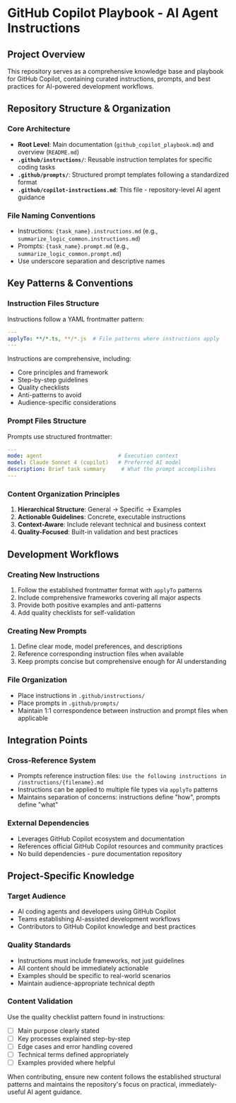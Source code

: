 # GitHub Copilot Playbook - AI Agent Instructions

## Project Overview
This repository serves as a comprehensive knowledge base and playbook for GitHub Copilot, containing curated instructions, prompts, and best practices for AI-powered development workflows.

## Repository Structure & Organization

### Core Architecture
- **Root Level**: Main documentation (`github_copilot_playbook.md`) and overview (`README.md`)
- **`.github/instructions/`**: Reusable instruction templates for specific coding tasks
- **`.github/prompts/`**: Structured prompt templates following a standardized format
- **`.github/copilot-instructions.md`**: This file - repository-level AI agent guidance

### File Naming Conventions
- Instructions: `{task_name}.instructions.md` (e.g., `summarize_logic_common.instructions.md`)
- Prompts: `{task_name}.prompt.md` (e.g., `summarize_logic_common.prompt.md`)
- Use underscore separation and descriptive names

## Key Patterns & Conventions

### Instruction Files Structure
Instructions follow a YAML frontmatter pattern:
```yaml
---
applyTo: **/*.ts, **/*.js  # File patterns where instructions apply
---
```

Instructions are comprehensive, including:
- Core principles and framework
- Step-by-step guidelines
- Quality checklists
- Anti-patterns to avoid
- Audience-specific considerations

### Prompt Files Structure
Prompts use structured frontmatter:
```yaml
---
mode: agent                        # Execution context
model: Claude Sonnet 4 (copilot)   # Preferred AI model
description: Brief task summary     # What the prompt accomplishes
---
```

### Content Organization Principles
1. **Hierarchical Structure**: General → Specific → Examples
2. **Actionable Guidelines**: Concrete, executable instructions
3. **Context-Aware**: Include relevant technical and business context
4. **Quality-Focused**: Built-in validation and best practices

## Development Workflows

### Creating New Instructions
1. Follow the established frontmatter format with `applyTo` patterns
2. Include comprehensive frameworks covering all major aspects
3. Provide both positive examples and anti-patterns
4. Add quality checklists for self-validation

### Creating New Prompts  
1. Define clear mode, model preferences, and descriptions
2. Reference corresponding instruction files when available
3. Keep prompts concise but comprehensive enough for AI understanding

### File Organization
- Place instructions in `.github/instructions/` 
- Place prompts in `.github/prompts/`
- Maintain 1:1 correspondence between instruction and prompt files when applicable

## Integration Points

### Cross-Reference System
- Prompts reference instruction files: `Use the following instructions in /instructions/{filename}.md`
- Instructions can be applied to multiple file types via `applyTo` patterns
- Maintains separation of concerns: instructions define "how", prompts define "what"

### External Dependencies
- Leverages GitHub Copilot ecosystem and documentation
- References official GitHub Copilot resources and community practices
- No build dependencies - pure documentation repository

## Project-Specific Knowledge

### Target Audience
- AI coding agents and developers using GitHub Copilot
- Teams establishing AI-assisted development workflows  
- Contributors to GitHub Copilot knowledge and best practices

### Quality Standards
- Instructions must include frameworks, not just guidelines
- All content should be immediately actionable
- Examples should be specific to real-world scenarios
- Maintain audience-appropriate technical depth

### Content Validation
Use the quality checklist pattern found in instructions:
- [ ] Main purpose clearly stated
- [ ] Key processes explained step-by-step  
- [ ] Edge cases and error handling covered
- [ ] Technical terms defined appropriately
- [ ] Examples provided where helpful

When contributing, ensure new content follows the established structural patterns and maintains the repository's focus on practical, immediately-useful AI agent guidance.